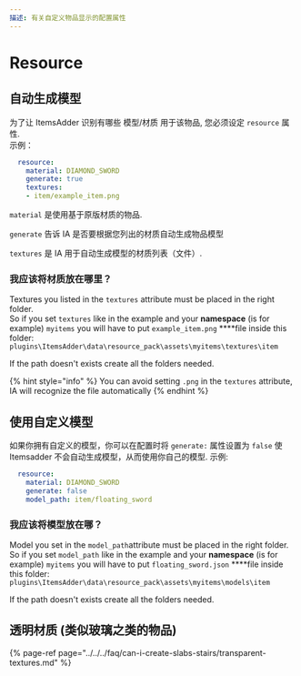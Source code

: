 ```yaml
---
描述: 有关自定义物品显示的配置属性
---
```


# Resource

## 自动生成模型

为了让 ItemsAdder 识别有哪些 模型/材质 用于该物品, 您必须设定 `resource` 属性.  
示例：

```yaml
  resource:
    material: DIAMOND_SWORD
    generate: true
    textures:
    - item/example_item.png
```

`material` 是使用基于原版材质的物品.

`generate` 告诉 IA 是否要根据您列出的材质自动生成物品模型

`textures` 是 IA 用于自动生成模型的材质列表（文件）.

### 我应该将材质放在哪里？

Textures you listed in the `textures` attribute must be placed in the right folder.  
So if you set `textures` like in the example and your **namespace** \(is for example\) `myitems` you will have to put `example_item.png` ****file inside this folder: `plugins\ItemsAdder\data\resource_pack\assets\myitems\textures\item`

If the path doesn't exists create all the folders needed.

{% hint style="info" %}
You can avoid setting `.png` in the `textures` attribute, IA will recognize the file automatically
{% endhint %}

## 使用自定义模型

如果你拥有自定义的模型，你可以在配置时将 `generate:` 属性设置为 `false` 使 Itemsadder 不会自动生成模型，从而使用你自己的模型.
示例:

```yaml
  resource:
    material: DIAMOND_SWORD
    generate: false
    model_path: item/floating_sword

```

### 我应该将模型放在哪？

Model you set in the `model_path`attribute must be placed in the right folder.  
So if you set `model_path` like in the example and your **namespace** \(is for example\) `myitems` you will have to put `floating_sword.json` ****file inside this folder: `plugins\ItemsAdder\data\resource_pack\assets\myitems\models\item`

If the path doesn't exists create all the folders needed.

## 透明材质  \(类似玻璃之类的物品\)

{% page-ref page="../../../faq/can-i-create-slabs-stairs/transparent-textures.md" %}

